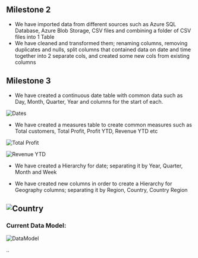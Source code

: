 ## Milestone 2
- We have imported data from different sources such as Azure SQL Database, Azure Blob Storage, CSV files and combining a folder of CSV files into 1 Table
- We have cleaned and transformed them; renaming columns, removing duplicates and nulls, split columns that contained data on date and time together into 2 separate cols, and created some new cols from existing columns


## Milestone 3
- We have created a continuous date table with common data such as Day, Month, Quarter, Year and columns for the start of each. 

![Dates](https://github.com/user-attachments/assets/c0149528-e2ae-4063-881d-73343869fce0)

- We have created a measures table to create common measures such as Total customers, Total Profit, Profit YTD, Revenue YTD etc

![Total Profit](https://github.com/user-attachments/assets/54678f84-d1fd-4401-a8e8-e829e6c81824)

![Revenue YTD](https://github.com/user-attachments/assets/b8b6414a-768a-4a71-9000-0d21615c35bc)

- We have created a Hierarchy for date; separating it by Year, Quarter, Month and Week 


- We have created new columns in order to create a Hierarchy for Geography columns; separating it by Region, Country, Country Region

![Country](https://github.com/user-attachments/assets/f48e5fa8-c1cd-4a14-b233-3e3026208fc1)
---

### Current Data Model:
![DataModel](https://github.com/user-attachments/assets/137b6d9e-e9d0-4d8a-8110-7a044a832ee9)

..